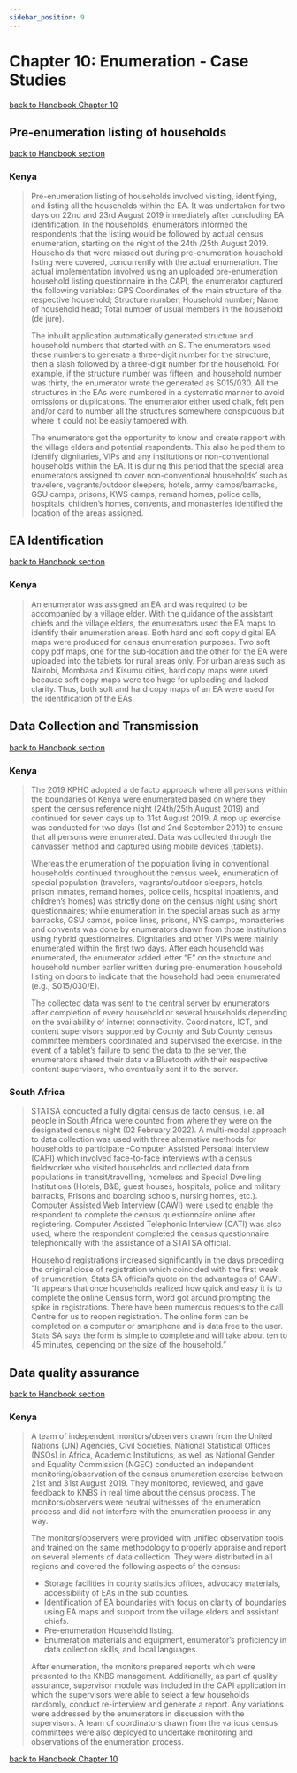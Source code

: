 ```yaml
---
sidebar_position: 9
---
```


# Chapter 10: Enumeration - Case Studies
[back to Handbook Chapter 10](https://tech-acs.github.io/e-census-handbook/docs/category/chapter-10-enumeration)

## Pre-enumeration listing of households
[back to Handbook section](https://tech-acs.github.io/e-census-handbook/docs/experiences-lessons-2020/chapter-10/10.1.%20Pre-enumeration%20listing%20of%20households)

### Kenya
>Pre-enumeration listing of households involved visiting, identifying, and listing all the households within the EA. It was undertaken for two days on 22nd and 23rd August 2019 immediately after concluding EA identification. In the households, enumerators informed the respondents that the listing would be followed by actual census enumeration, starting on the night of the 24th /25th August 2019. Households that were missed out during pre-enumeration household listing were covered, concurrently with the actual enumeration. The actual implementation involved using an uploaded pre-enumeration household listing questionnaire in the CAPI, the enumerator captured the following variables: GPS Coordinates of the main structure of the respective household; Structure number; Household number; Name of household head; Total number of usual members in the household (de jure). 
>
>The inbuilt application automatically generated structure and household numbers that started with an S. The enumerators used these numbers to generate a three-digit number for the structure, then a slash followed by a three-digit number for the household. For example, if the structure number was fifteen, and household number was thirty, the enumerator wrote the generated as S015/030. All the structures in the EAs were numbered in a systematic manner to avoid omissions or duplications. The enumerator either used chalk, felt pen and/or card to number all the structures somewhere conspicuous but where it could not be easily tampered with. 
>
>The enumerators got the opportunity to know and create rapport with the village elders and potential respondents. This also helped them to identify dignitaries, VIPs and any institutions or non-conventional households within the EA. It is during this period that the special area enumerators assigned to cover non-conventional households’ such as travelers, vagrants/outdoor sleepers, hotels, army camps/barracks, GSU camps, prisons, KWS camps, remand homes, police cells, hospitals, children’s homes, convents, and monasteries identified the location of the areas assigned.

## EA Identification
[back to Handbook section](https://tech-acs.github.io/e-census-handbook/docs/experiences-lessons-2020/chapter-10/10.2.%20EA%20Identification)

### Kenya
>An enumerator was assigned an EA and was required to be accompanied by a village elder. With the guidance of the assistant chiefs and the village elders, the enumerators used the EA maps to identify their enumeration areas. Both hard and soft copy digital EA maps were produced for census enumeration purposes.  Two soft copy pdf maps, one for the sub-location and the other for the EA were uploaded into the tablets for rural areas only. For urban areas such as Nairobi, Mombasa and Kisumu cities, hard copy maps were used because soft copy maps were too huge for uploading and lacked clarity. Thus, both soft and hard copy maps of an EA were used for the identification of the EAs.

## Data Collection and Transmission
[back to Handbook section](https://tech-acs.github.io/e-census-handbook/docs/experiences-lessons-2020/chapter-10/10.3.%20Data%20collection%20and%20transmission)

### Kenya

>The 2019 KPHC adopted a de facto approach where all persons within the boundaries of Kenya were enumerated based on where they spent the census reference night (24th/25th August 2019) and continued for seven days up to 31st August 2019. A mop up exercise was conducted for two days (1st and 2nd September 2019) to ensure that all persons were enumerated. Data was collected through the canvasser method and captured using mobile devices (tablets).
>
>Whereas the enumeration of the population living in conventional households continued throughout the census week, enumeration of special population (travelers, vagrants/outdoor sleepers, hotels, prison inmates, remand homes, police cells, hospital inpatients, and children’s homes) was strictly done on the census night using short questionnaires; while enumeration in the special areas such as army barracks, GSU camps, police lines, prisons, NYS camps, monasteries and convents was done by enumerators drawn from those institutions using hybrid questionnaires. Dignitaries and other VIPs were mainly enumerated within the first two days. After each household was enumerated, the enumerator added letter “E” on the structure and household number earlier written during pre-enumeration household listing on doors to indicate that the household had been enumerated (e.g., S015/030/E).
>
>The collected data was sent to the central server by enumerators after completion of every household or several households depending on the availability of internet connectivity. Coordinators, ICT, and content supervisors supported by County and Sub County census committee members coordinated and supervised the exercise.  In the event of a tablet’s failure to send the data to the server, the enumerators shared their data via Bluetooth with their respective content supervisors, who eventually sent it to the server.

### South Africa

>STATSA conducted a fully digital census de facto census, i.e. all people in South Africa were counted from where they were on the designated census night (02 February 2022). A multi-modal approach to data collection was used with three alternative methods for households to participate -Computer Assisted Personal interview (CAPI) which involved face-to-face interviews with a census fieldworker who visited households and collected data from populations in transit/travelling, homeless and Special Dwelling Institutions (Hotels, B&B, guest houses, hospitals, police and military barracks, Prisons and boarding schools, nursing homes, etc.). Computer Assisted Web Interview (CAWI) were used to enable the respondent to complete the census questionnaire online after registering. Computer Assisted Telephonic Interview (CATI) was also used, where the respondent completed the census questionnaire telephonically with the assistance of a STATSA official. 
>
>Household registrations increased significantly in the days preceding the original close of registration which coincided with the first week of enumeration, Stats SA official’s quote on the advantages of CAWI. “It appears that once households realized how quick and easy it is to complete the online Census form, word got around prompting the spike in registrations. There have been numerous requests to the call Centre for us to reopen registration. The online form can be completed on a computer or smartphone and is data free to the user. Stats SA says the form is simple to complete and will take about ten to 45 minutes, depending on the size of the household.”

## Data quality assurance
[back to Handbook section](https://tech-acs.github.io/e-census-handbook/docs/experiences-lessons-2020/chapter-10/10.4.%20Data%20quality%20assurance)

### Kenya

>A team of independent monitors/observers drawn from the United Nations (UN) Agencies, Civil Societies, National Statistical Offices (NSOs) in Africa, Academic Institutions, as well as National Gender and Equality Commission (NGEC) conducted an independent monitoring/observation of the census enumeration exercise between 21st and 31st August 2019. They monitored, reviewed, and gave feedback to KNBS in real time about the census process. The monitors/observers were neutral witnesses of the enumeration process and did not interfere with the enumeration process in any way.
>
>The monitors/observers were provided with unified observation tools and trained on the same methodology to properly appraise and report on several elements of data collection. They were distributed in all regions and covered the following aspects of the census:
>    -	Storage facilities in county statistics offices, advocacy materials, accessibility of EAs in the sub counties.
>    -	Identification of EA boundaries with focus on clarity of boundaries using EA maps and support from the village elders and assistant chiefs.
>    -	Pre-enumeration Household listing.
>    -	Enumeration materials and equipment, enumerator’s proficiency in data collection skills, and local languages.
>
>After enumeration, the monitors prepared reports which were presented to the KNBS management.
Additionally, as part of quality assurance, supervisor module was included in the CAPI application in which the supervisors were able to select a few households randomly, conduct re-interview and generate a report. Any variations were addressed by the enumerators in discussion with the supervisors. A team of coordinators drawn from the various census committees were also deployed to undertake monitoring and observations of the enumeration process.

[back to Handbook Chapter 10](https://tech-acs.github.io/e-census-handbook/docs/category/chapter-10-enumeration)
